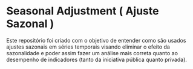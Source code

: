 # Seasonal Adjustment ( Ajuste Sazonal )

Este repositório foi criado com o objetivo de entender como são usados ajustes sazonais em séries temporais visando eliminar o efeito da sazonalidade e poder assim fazer um análise mais correta quanto ao desempenho de indicadores (tanto da iniciativa pública quanto privada).
